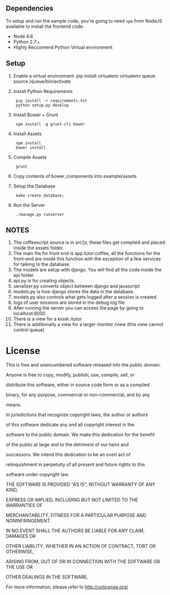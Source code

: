 ## Dependencies

To setup and run the sample code, you're going to need `npm` from NodeJS available to install the frontend code.
* Node 4.6
* Python 2.7.+
* Highly Reccomend Python Virtual environment

## Setup

1. Enable a virtual environment.
		pip install virtualenv
		virtualenv queue
		source /queue/bin/activate

2. Install Python Requirements

        pip install -r requirements.txt
        python setup.py develop

3. Install Bower + Grunt

		npm install -g grunt-cli bower

4. Install Assets

        npm install
        bower install

5. Compile Assets

        grunt

6. Copy contents of bower_components into example/assets

7. Setup the Database

        make create_database;

8. Run the Server

        ./manage.py runserver


## NOTES ##

1.	The coffeescript source is in src/js, these files get compiled and placed inside the assets folder.
2.	The main file for front end is app.tutor.coffee, all the functions for the front-end are inside this function with the exception of a few services for talking to the database.
3.	The models are setup with django. You will find all the code inside the api folder.
4.	api.py is for creating objects.
5.	serializer.py converts object between django and javascript
6.	models.py is how django stores the data in the database.
7.	models.py also controls what gets logged after a session is created.
8.	logs of user sessions are stored in the debug.log file
9.	After running the server you can access the page by going to localhost:8000
10.	There is a view for a kiosk /tutor
11.	There is additionally a view for a larger monitor /view (this view cannot control queue)



# License #
This is free and unencumbered software released into the public domain.



Anyone is free to copy, modify, publish, use, compile, sell, or

distribute this software, either in source code form or as a compiled

binary, for any purpose, commercial or non-commercial, and by any

means.



In jurisdictions that recognize copyright laws, the author or authors

of this software dedicate any and all copyright interest in the

software to the public domain. We make this dedication for the benefit

of the public at large and to the detriment of our heirs and

successors. We intend this dedication to be an overt act of

relinquishment in perpetuity of all present and future rights to this

software under copyright law.



THE SOFTWARE IS PROVIDED "AS IS", WITHOUT WARRANTY OF ANY KIND,

EXPRESS OR IMPLIED, INCLUDING BUT NOT LIMITED TO THE WARRANTIES OF

MERCHANTABILITY, FITNESS FOR A PARTICULAR PURPOSE AND NONINFRINGEMENT.

IN NO EVENT SHALL THE AUTHORS BE LIABLE FOR ANY CLAIM, DAMAGES OR

OTHER LIABILITY, WHETHER IN AN ACTION OF CONTRACT, TORT OR OTHERWISE,

ARISING FROM, OUT OF OR IN CONNECTION WITH THE SOFTWARE OR THE USE OR

OTHER DEALINGS IN THE SOFTWARE.



For more information, please refer to <http://unlicense.org/>
